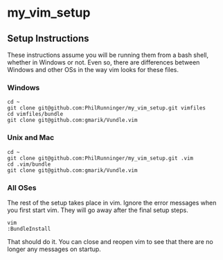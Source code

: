 # my_vim_setup

## Setup Instructions

These instructions assume you will be running them from a bash shell, whether in Windows or not. Even so, there are differences between Windows and other OSs in the way vim looks for these files.

### Windows

```
cd ~
git clone git@github.com:PhilRunninger/my_vim_setup.git vimfiles
cd vimfiles/bundle
git clone git@github.com:gmarik/Vundle.vim
```

### Unix and Mac

```
cd ~
git clone git@github.com:PhilRunninger/my_vim_setup.git .vim
cd .vim/bundle
git clone git@github.com:gmarik/Vundle.vim
```

### All OSes

The rest of the setup takes place in vim. Ignore the error messages when you first start vim. They will go away after the final setup steps.

```
vim
:BundleInstall
```

That should do it. You can close and reopen vim to see that there are no longer any messages on startup.
